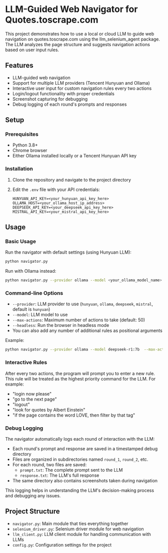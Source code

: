 # LLM-Guided Web Navigator for Quotes.toscrape.com

This project demonstrates how to use a local or cloud LLM to guide web navigation on quotes.toscrape.com using the llm_selenium_agent package. The LLM analyzes the page structure and suggests navigation actions based on user input rules.

## Features

- LLM-guided web navigation
- Support for multiple LLM providers (Tencent Hunyuan and Ollama)
- Interactive user input for custom navigation rules every two actions
- Login/logout functionality with proper credentials
- Screenshot capturing for debugging
- Debug logging of each round's prompts and responses

## Setup

### Prerequisites

- Python 3.8+
- Chrome browser
- Either Ollama installed locally or a Tencent Hunyuan API key

### Installation

1. Clone the repository and navigate to the project directory

2. Edit the `.env` file with your API credentials:

   ```
   HUNYUAN_API_KEY=<your_hunyuan_api_key_here>
   OLLAMA_HOST=<your_ollama_host_ip_address>
   DEEPSEEK_API_KEY=<your_deepseek_api_key_here>
   MISTRAL_API_KEY=<your_mistral_api_key_here>
   ```

## Usage

### Basic Usage

Run the navigator with default settings (using Hunyuan LLM):

```bash
python navigator.py
```

Run with Ollama instead:

```bash
python navigator.py --provider ollama --model <your_ollama_model_name>
```

### Command-line Options

- `--provider`: LLM provider to use (`hunyuan`, `ollama`, `deepseek`, `mistral`, default is `hunyuan`)
- `--model`: LLM model to use
- `--max-actions`: Maximum number of actions to take (default: 50)
- `--headless`: Run the browser in headless mode
- You can also add any number of additional rules as positional arguments

Example:

```bash
python navigator.py --provider ollama --model deepseek-r1:7b  --max-actions 20 "Prefer visiting author pages" "Look for tags related to love or happiness"
```

### Interactive Rules

After every two actions, the program will prompt you to enter a new rule. This rule will be treated as the highest priority command for the LLM. For example:

- "login now please"
- "go to the next page"
- "logout"
- "look for quotes by Albert Einstein"
- "if the page contains the word LOVE, then filter by that tag"

### Debug Logging

The navigator automatically logs each round of interaction with the LLM:

- Each round's prompt and response are saved in a timestamped debug directory
- Files are organized in subdirectories named `round_1`, `round_2`, etc.
- For each round, two files are saved:
  - `prompt.txt`: The complete prompt sent to the LLM
  - `response.txt`: The LLM's full response
- The same directory also contains screenshots taken during navigation

This logging helps in understanding the LLM's decision-making process and debugging any issues.

## Project Structure

- `navigator.py`: Main module that ties everything together
- `selenium_driver.py`: Selenium driver module for web navigation
- `llm_client.py`: LLM client module for handling communication with LLMs
- `config.py`: Configuration settings for the project 
